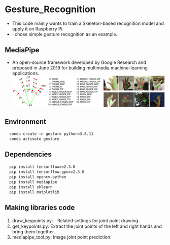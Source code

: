 # Gesture_Recognition
* This code mainly wants to train a Skeleton-based recognition model and apply it on Raspberry Pi.
* I chose simple gesture recognition as an example.

## MediaPipe
* An open-source framework developed by Google Research and proposed in June 2019 for building multimedia machine-learning applications.
![](./readme_img/mediapipe.png)
## Environment
```shell
  conda create –n gesture python=3.8.11
  conda activate gesture
```
## Dependencies
```shell
  pip install tensorflow==2.3.0
  pip install tensorflow-gpu==2.3.0
  pip install opencv-python
  pip install mediapipe
  pip install sklearn
  pip install matplotlib
```
## Making libraries code
1. draw_keypoints.py:　Related settings for joint point drawing．
2. get_keypoints.py: Extract the joint points of the left and right hands and bring them together.
3. mediapipe_tool.py: Image joint point prediction.

